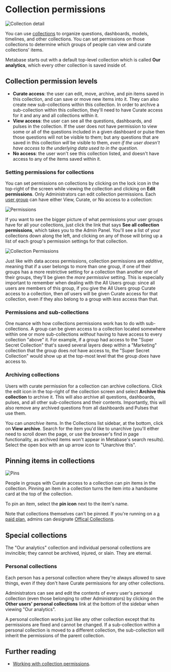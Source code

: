 # Collection permissions

![Collection detail](images/collections/collection-detail.png)

You can use [collections](../users-guide/collections) to organize questions, dashboards, models, timelines, and other collections. You can set permissions on those collections to determine which groups of people can view and curate collections' items.

Metabase starts out with a default top-level collection which is called **Our analytics**, which every other collection is saved inside of.

## Collection permission levels

- **Curate access**: the user can edit, move, archive, and pin items saved in this collection, and can save or move new items into it. They can also create new sub-collections within this collection. In order to archive a sub-collection within this collection, they'll need to have Curate access for it and any and all collections within it.
- **View access**: the user can see all the questions, dashboards, and pulses in the collection. If the user does not have permission to view some or all of the questions included in a given dashboard or pulse then those questions will not be visible to them; but any questions that are saved in this collection _will_ be visible to them, _even if the user doesn't have access to the underlying data used to in the question._
- **No access**: the user won't see this collection listed, and doesn't have access to any of the items saved within it.

### Setting permissions for collections

You can set permissions on collections by clicking on the lock icon in the top-right of the screen while viewing the collection and clicking on **Edit permissions**. Only Administrators can edit collection permissions. Each [user group](05-setting-permissions.md) can have either View, Curate, or No access to a collection:

![Permissions](images/collections/collection-permissions.png)

If you want to see the bigger picture of what permissions your user groups have for all your collections, just click the link that says **See all collection permissions**, which takes you to the Admin Panel. You'll see a list of your collections down along the left, and clicking on any of those will bring up a list of each group's permission settings for that collection.

![Collection Permissions](images/collections/admin-panel-collections.png)

Just like with data access permissions, collection permissions are _additive_, meaning that if a user belongs to more than one group, if one of their groups has a more restrictive setting for a collection than another one of their groups, they'll be given the _more permissive_ setting. This is especially important to remember when dealing with the All Users group: since all users are members of this group, if you give the All Users group Curate access to a collection, then _all_ users will be given Curate access for that collection, even if they also belong to a group with _less_ access than that.

### Permissions and sub-collections

One nuance with how collections permissions work has to do with sub-collections. A group can be given access to a collection located somewhere within one or more sub-collections _without_ having to have access to every collection "above" it. For example, if a group had access to the "Super Secret Collection" that's saved several layers deep within a "Marketing" collection that the group does _not_ have access to, the "Super Secret Collection" would show up at the top-most level that the group _does_ have access to.

### Archiving collections

Users with curate permission for a collection can archive collections. Click the edit icon in the top-right of the collection screen and select **Archive this collection** to archive it. This will also archive all questions, dashboards, pulses, and all other sub-collections and their contents. Importantly, this will also remove any archived questions from all dashboards and Pulses that use them.

You can _unarchive_ items. In the Collections list sidebar, at the bottom, click on **View archive**. Search for the item you'd like to unarchive (you'll either need to scroll down the page, or use the browser's find in page functionality, as archived items won't appear in Metabase's search results). Select the open box with an up arrow icon to "Unarchive this".

## Pinning items in collections

![Pins](images/collections/pinned-items.png)

People in groups with Curate access to a collection can pin items in the collection. Pinning an item in a collection turns the item into a handsome card at the top of the collection.

To pin an item, select the **pin icon** next to the item's name.

Note that collections themselves can't be pinned. If you're running on a [a paid plan](https://www.metabase.com/pricing), admins can designate [Offical Collections][offical-collections].

## Special collections

The "Our analytics" collection and individual personal collections are invincible; they cannot be archived, injured, or slain. They are eternal.

### Personal collections

Each person has a personal collection where they're always allowed to save things, even if they don't have Curate permissions for any other collections. 

Administrators can see and edit the contents of every user's personal collection (even those belonging to other Administrators) by clicking on the **Other users' personal collections** link at the bottom of the sidebar when viewing "Our analytics".

A personal collection works just like any other collection except that its permissions are fixed and cannot be changed. If a sub-collection within a personal collection is moved to a different collection, the sub-collection will inherit the permissions of the parent collection.

## Further reading

- [Working with collection permissions][collection-permissions].

[collections]: 06-collections.md
[collection-permissions]: /learn/permissions/collection-permissions.html
[dashboard-subscriptions]: ../users-guide/dashboard-subscriptions.md
[data-permissions]: data-permissions.md
[pulses]: ../users-guide/10-pulses.md
[data-sandboxing]: ../enterprise-guide/data-sandboxes.md
[offical-collections]: ../users-guide/collections.html#official-collections
[permissions]: /learn/permissions/
[sandbox-columns]: /learn/permissions/data-sandboxing-column-permissions.html
[sandbox-rows]: /learn/permissions/data-sandboxing-row-permissions.html
[slack-integration]: 09-setting-up-slack.md
[sql-snippet-folders]: ../enterprise-guide/sql-snippets.md
[table-permissions]: data-permissions.md#table-permissions
